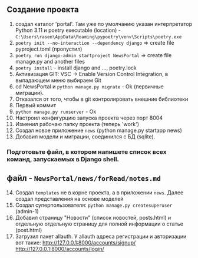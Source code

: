  Создание проекта
 -------------------
1. создал каталог 'portal'. Там уже по умолчанию указан интерпретатор Python  3.11 и poetry executable (location) - `C:\Users\rasen\AppData\Roaming\pypoetry\venv\Scripts\poetry.exe`
2. `poetry init --no-interaction --dependency django` => create file pyproject.toml  (пропустил)
3. `poetry run django-admin startproject NewsPortal` => create file manage.py and another files
4. `poetry install` - install django and ..., poetry.lock
5. Активизация GIT: VSC -> Enable Version Control Integration, в выпадающем меню выбираем Git
6. cd NewsPortal и `python manage.py migrate` - Ok (первичные миграции). 
7. Отказался от того, чтобы в git контролировать внешние библиотеки
8. Первый коммит  
9. `python manage.py runserver` - Ok
10. Настроил конфигурцию запуска проектв через порт 8004
11. Изменил рабочаю папку проекта (теперь 'work')
12. Создал новое приложение `news` (python manage.py startapp news)
13. Добавил модели и миграции, соединился с БД (sqlite).

### Подготовьте файл, в котором напишете список всех команд, запускаемых в Django shell.
файл - `NewsPortal/news/forRead/notes.md`
--------------------------

14. Создал `templates` не в корне проекта, а в приложении `news`. Далее создал представления на основе моделей
15. Создал суперпользователя: `python manage.py createsuperuser` (admin-1)
16. Добавил страницу "Новости" (список новостей, posts.html) и отдельную отдельную страницу 
для полной информации о статье (post.html)
17. Загрузил пакет allauth.
У allauth адреса регистрации и авторизации вот такие:
http://127.0.0.1:8000/accounts/signup/
http://127.0.0.1:8000/accounts/login/